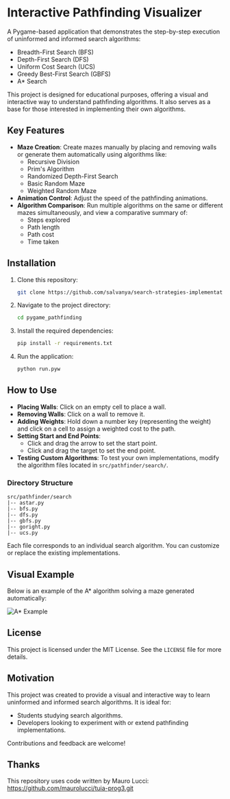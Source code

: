 # Interactive Pathfinding Visualizer

A Pygame-based application that demonstrates the step-by-step execution of uninformed and informed search algorithms:

- Breadth-First Search (BFS)
- Depth-First Search (DFS)
- Uniform Cost Search (UCS)
- Greedy Best-First Search (GBFS)
- A* Search

This project is designed for educational purposes, offering a visual and interactive way to understand pathfinding algorithms. It also serves as a base for those interested in implementing their own algorithms.

## Key Features

- **Maze Creation**: Create mazes manually by placing and removing walls or generate them automatically using algorithms like:
  - Recursive Division
  - Prim's Algorithm
  - Randomized Depth-First Search
  - Basic Random Maze
  - Weighted Random Maze
- **Animation Control**: Adjust the speed of the pathfinding animations.
- **Algorithm Comparison**: Run multiple algorithms on the same or different mazes simultaneously, and view a comparative summary of:
  - Steps explored
  - Path length
  - Path cost
  - Time taken

## Installation

1. Clone this repository:
   ```bash
   git clone https://github.com/salvanya/search-strategies-implementation.git
   ```
2. Navigate to the project directory:
   ```bash
   cd pygame_pathfinding
   ```
3. Install the required dependencies:
   ```bash
   pip install -r requirements.txt
   ```
4. Run the application:
   ```bash
   python run.pyw
   ```

## How to Use

- **Placing Walls**: Click on an empty cell to place a wall.
- **Removing Walls**: Click on a wall to remove it.
- **Adding Weights**: Hold down a number key (representing the weight) and click on a cell to assign a weighted cost to the path.
- **Setting Start and End Points**:
  - Click and drag the arrow to set the start point.
  - Click and drag the target to set the end point.
- **Testing Custom Algorithms**: To test your own implementations, modify the algorithm files located in `src/pathfinder/search/`.

### Directory Structure

```
src/pathfinder/search
|-- astar.py
|-- bfs.py
|-- dfs.py
|-- gbfs.py
|-- goright.py
|-- ucs.py
```
Each file corresponds to an individual search algorithm. You can customize or replace the existing implementations.

## Visual Example

Below is an example of the A* algorithm solving a maze generated automatically:

![A* Example](astar_example.gif)

## License

This project is licensed under the MIT License. See the `LICENSE` file for more details.

## Motivation

This project was created to provide a visual and interactive way to learn uninformed and informed search algorithms. It is ideal for:

- Students studying search algorithms.
- Developers looking to experiment with or extend pathfinding implementations.

Contributions and feedback are welcome!

## Thanks
This repository uses code written by Mauro Lucci: https://github.com/maurolucci/tuia-prog3.git
